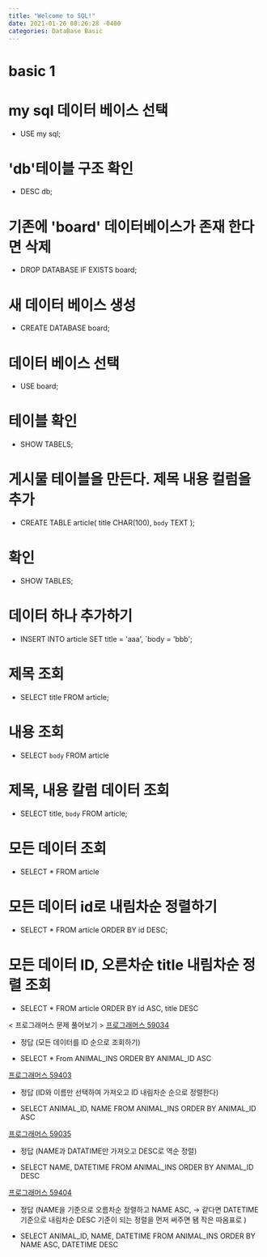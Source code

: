 ```yaml
---
title: "Welcome to SQL!"
date: 2021-01-26 08:26:28 -0400
categories: DataBase Basic
---
```


# basic 1 
# my sql 데이터 베이스 선택
+ USE my sql;

# 'db'테이블 구조 확인
+ DESC db;

# 기존에 'board' 데이터베이스가 존재 한다면 삭제
+ DROP DATABASE IF EXISTS board;

# 새 데이터 베이스 생성
+ CREATE DATABASE board;

# 데이터 베이스 선택
+ USE board; 

# 테이블 확인
+ SHOW TABELS;

# 게시물 테이블을 만든다. 제목 내용 컬럼을 추가
+ CREATE TABLE article(
title CHAR(100),
`body` TEXT
);

# 확인
+ SHOW TABLES;

# 데이터 하나 추가하기
+ INSERT INTO article
SET title = 'aaa',
`body = 'bbb';

# 제목 조회
+ SELECT title
FROM article;
# 내용 조회
+ SELECT `body`
FROM article

# 제목, 내용 칼럼 데이터 조회
+ SELECT title, `body`
FROM article;

# 모든 데이터 조회
+ SELECT *
FROM article

# 모든 데이터 id로 내림차순 정렬하기
+ SELECT * 
FROM article
ORDER BY id DESC;

# 모든 데이터 ID, 오른차순 title 내림차순 정렬 조회
+ SELECT *
FROM article
ORDER BY id ASC, title DESC


< 프로그래머스 문제 풀어보기 >
[프로그래머스 59034](https://programmers.co.kr/learn/courses/30/lessons/59034 "모든 레코드 조회하기")
+ 정답 (모든 데이터를 ID 순으로 조회하기)
- SELECT * 
From ANIMAL_INS
ORDER BY ANIMAL_ID ASC

[프로그래머스 59403](https://programmers.co.kr/learn/courses/30/lessons/59403 "동물 아이디와 이름")
+ 정답 (ID와 이름만 선택하여 가져오고 ID 내림차순 순으로 정렬한다)
- SELECT ANIMAL_ID, NAME
FROM ANIMAL_INS
ORDER BY ANIMAL_ID ASC

[프로그래머스 59035](https://programmers.co.kr/learn/courses/30/lessons/59035 "역순 정렬하기")
+ 정답 (NAME과 DATATIME만 가져오고 DESC로 역순 정렬)
- SELECT NAME, DATETIME
FROM ANIMAL_INS
ORDER BY ANIMAL_ID DESC

[프로그래머스 59404](https://programmers.co.kr/learn/courses/30/lessons/59404  "여러기준 정렬하기")
+ 정답 (NAME을 기준으로 오름차순 정렬하고 NAME ASC, -> 같다면 DATETIME 기준으로 내림차순 DESC 기준이 되는 정렬을 먼저 써주면 됌 작은 따옴표로 )
- SELECT ANIMAL_ID, NAME, DATETIME
FROM ANIMAL_INS
ORDER BY NAME ASC, DATETIME DESC

















